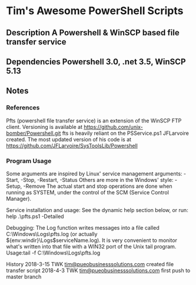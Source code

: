 # Tim's Awesome PowerShell Scripts

## Description     A Powershell & WinSCP based file transfer service

## Dependencies    Powershell 3.0, .net 3.5, WinSCP 5.13

## Notes   

### References
Pfts (powershell file transfer service) is an extension of the WinSCP FTP client. Versioning is available at https://github.com/unix-bomber/Powershell.git fts is heavily reliant on the PSService.ps1 JFLarvoire created. The most updated version of his code is at https://github.com/JFLarvoire/SysToolsLib/Powershell

### Program Usage
 Some arguments are inspired by Linux' service management arguments: -Start, -Stop, -Restart, -Status Others are more in the Windows' style: -Setup, -Remove  The actual start and stop operations are done when  running as SYSTEM, under the control of the SCM (Service  Control Manager). 

  Service installation and usage: See the dynamic help  section below, or run: help .\pfts.ps1 -Detailed  

  Debugging: The Log function writes messages into a file called C:\Windows\Logs\pfts.log (or actually ${env:windir}\Logs\$serviceName.log). It is very convenient to monitor what's written into that  file with a WIN32 port of the Unix tail program. Usage:tail -f C:\Windows\Logs\pfts.log

  History
  2018-3-15 TWK tim@pueobusinesssolutions.com created file transfer script
  2018-4-3  TWK tim@pueobusinesssolutions.com first push to master branch
